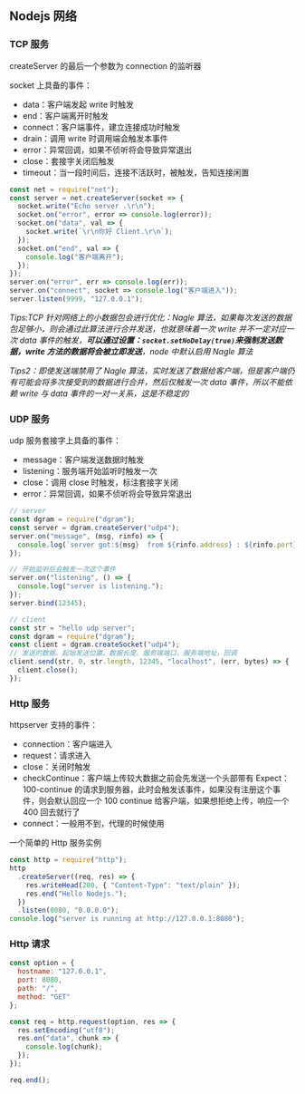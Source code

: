 ## Nodejs 网络

### TCP 服务

createServer 的最后一个参数为 connection 的监听器

socket 上具备的事件：

- data：客户端发起 write 时触发
- end：客户端离开时触发
- connect：客户端事件，建立连接成功时触发
- drain：调用 write 时调用端会触发本事件
- error：异常回调，如果不侦听将会导致异常退出
- close：套接字关闭后触发
- timeout：当一段时间后，连接不活跃时，被触发，告知连接闲置

```javascript
const net = require("net");
const server = net.createServer(socket => {
  socket.write("Echo server .\r\n");
  socket.on("error", error => console.log(error));
  socket.on("data", val => {
    socket.write(`\r\n你好 Client.\r\n`);
  });
  socket.on("end", val => {
    console.log("客户端离开");
  });
});
server.on("error", err => console.log(err));
server.on("connect", socket => console.log("客户端进入"));
server.listen(9999, "127.0.0.1");
```

_Tips:TCP 针对网络上的小数据包会进行优化：Nagle 算法，如果每次发送的数据包足够小，则会通过此算法进行合并发送，也就意味着一次 write 并不一定对应一次 data 事件的触发，**可以通过设置：`socket.setNoDelay(true)`来强制发送数据，write 方法的数据将会被立即发送**，node 中默认启用 Nagle 算法_

_Tips2：即使发送端禁用了 Nagle 算法，实时发送了数据给客户端，但是客户端仍有可能会将多次接受到的数据进行合并，然后仅触发一次 data 事件，所以不能依赖 write 与 data 事件的一对一关系，这是不稳定的_

### UDP 服务

udp 服务套接字上具备的事件：

- message：客户端发送数据时触发
- listening：服务端开始监听时触发一次
- close：调用 close 时触发，标注套接字关闭
- error：异常回调，如果不侦听将会导致异常退出

```javascript
// server
const dgram = require("dgram");
const server = dgram.createServer("udp4");
server.on("message", (msg, rinfo) => {
  console.log(`server got:${msg}  from ${rinfo.address} : ${rinfo.port}`);
});

// 开始监听后会触发一次这个事件
server.on("listening", () => {
  console.log("server is listening.");
});
server.bind(12345);

// client
const str = "hello udp server";
const dgram = require("dgram");
const client = dgram.createSocket("udp4");
// 发送的数据、起始发送位置、数据长度、服务端端口、服务端地址，回调
client.send(str, 0, str.length, 12345, "localhost", (err, bytes) => {
  client.close();
});
```

### Http 服务

httpserver 支持的事件：

- connection：客户端进入
- request：请求进入
- close：关闭时触发
- checkContinue：客户端上传较大数据之前会先发送一个头部带有 Expect：100-continue 的请求到服务器，此时会触发该事件，如果没有注册这个事件，则会默认回应一个 100 continue 给客户端，如果想拒绝上传，响应一个 400 回去就行了
- connect：一般用不到，代理的时候使用

一个简单的 Http 服务实例

```javascript
const http = require("http");
http
  .createServer((req, res) => {
    res.writeHead(200, { "Content-Type": "text/plain" });
    res.end("Hello Nodejs.");
  })
  .listen(8080, "0.0.0.0");
console.log("server is running at http://127.0.0.1:8080");
```

### Http 请求

```javascript
const option = {
  hostname: "127.0.0.1",
  port: 8080,
  path: "/",
  method: "GET"
};

const req = http.request(option, res => {
  res.setEncoding("utf8");
  res.on("data", chunk => {
    console.log(chunk);
  });
});

req.end();
```
